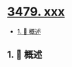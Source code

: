 # [3479. xxx](https://github.com/Tdahuyou/TNotes.leetcode/tree/main/notes/3479.%20xxx)

<!-- region:toc -->

- [1. 📝 概述](#1--概述)

<!-- endregion:toc -->

## 1. 📝 概述
